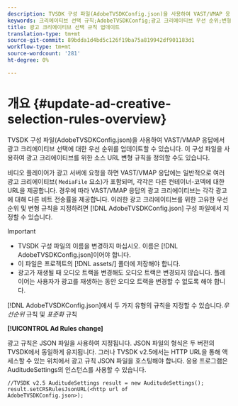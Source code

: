 ```yaml
---
description: TVSDK 구성 파일(AdobeTVSDKConfig.json)을 사용하여 VAST/VMAP 응답에서 광고 크리에이티브 선택에 대한 우선 순위를 업데이트할 수 있습니다. 이 구성 파일을 사용하여 광고 크리에이티브를 위한 소스 URL 변형 규칙을 정의할 수도 있습니다.
keywords: 크리에이티브 선택 규칙;AdobeTVSDKConfig;광고 크리에이티브 우선 순위;변형 규칙
title: 광고 크리에이티브 선택 규칙 업데이트
translation-type: tm+mt
source-git-commit: 89bdda1d4bd5c126f19ba75a819942df901183d1
workflow-type: tm+mt
source-wordcount: '281'
ht-degree: 0%

---
```



# 개요 {#update-ad-creative-selection-rules-overview}

TVSDK 구성 파일(AdobeTVSDKConfig.json)을 사용하여 VAST/VMAP 응답에서 광고 크리에이티브 선택에 대한 우선 순위를 업데이트할 수 있습니다. 이 구성 파일을 사용하여 광고 크리에이티브를 위한 소스 URL 변형 규칙을 정의할 수도 있습니다.

비디오 플레이어가 광고 서버에 요청을 하면 VAST/VMAP 응답에는 일반적으로 여러 광고 크리에이티브( `MediaFile` 요소)가 포함되며, 각각은 다른 컨테이너-코덱에 대한 URL을 제공합니다. 경우에 따라 VAST/VMAP 응답의 광고 크리에이티브는 각각 광고에 대해 다른 비트 전송률을 제공합니다. 이러한 광고 크리에이티브를 위한 고유한 우선순위 및 변형 규칙을 지정하려면 [!DNL AdobeTVSDKConfig.json] 구성 파일에서 지정할 수 있습니다.

>[!IMPORTANT]
>
>* TVSDK 구성 파일의 이름을 변경하지 마십시오. 이름은 [!DNL AdobeTVSDKConfig.json]이어야 합니다.
>* 이 파일은 프로젝트의 [!DNL assets/] 폴더에 저장해야 합니다.
>* 광고가 재생될 때 오디오 트랙을 변경해도 오디오 트랙은 변경되지 않습니다. 플레이어는 사용자가 광고를 재생하는 동안 오디오 트랙을 변경할 수 없도록 해야 합니다.

>



[!DNL AdobeTVSDKConfig.json]에서 두 가지 유형의 규칙을 지정할 수 있습니다.*우선순위* 규칙 및 *표준화* 규칙

**[!UICONTROL Ad Rules change]**

<!--<a id="section_EDCE7C94156D4A47AA2FBAE9BE0390CE"></a>-->

광고 규칙은 JSON 파일을 사용하여 지정됩니다. JSON 파일의 형식은 두 버전의 TVSDK에서 동일하게 유지됩니다. 그러나 TVSDK v2.5에서는 HTTP URL을 통해 액세스할 수 있는 위치에서 광고 규칙 JSON 파일을 호스팅해야 합니다. 응용 프로그램은 AuditudeSettings의 인스턴스를 사용할 수 있습니다.

```
//TVSDK v2.5 AuditudeSettings result = new AuditudeSettings(); 
result.setCRSRulesJsonURL(<http url of 
AdobeTVSDKConfig.json>);  
```

